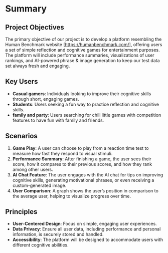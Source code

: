 # Summary

## Project Objectives
The primary objective of our project is to develop a platform resembling the Human Benchmark website [https://humanbenchmark.com/], offering users a set of simple reflection and cognitive games for entertainment purposes. The platform will include performance summaries, visualizations of user rankings, and AI-powered phrase & image generation to keep our test data set always fresh and engaging.

## Key Users
- **Casual gamers**: Individuals looking to improve their cognitive skills through short, engaging games.
- **Students**: Users seeking a fun way to practice reflection and cognitive skills.
- **family and party**: Users searching for chill little games with competition features to have fun with family and friends.

## Scenarios
1. **Game Play**: A user can choose to play from a reaction time test to measure how fast they respond to visual stimuli.
2. **Performance Summary**: After finishing a game, the user sees their score, how it compares to their previous scores, and how they rank among other users.
3. **AI Chat Feature**: The user engages with the AI chat for tips on improving cognitive skills, generating motivational phrases, or even receiving a custom-generated image.
4. **User Comparison**: A graph shows the user’s position in comparison to the average user, helping to visualize progress over time.

## Principles
- **User-Centered Design**: Focus on simple, engaging user experiences.
- **Data Privacy**: Ensure all user data, including performance and personal information, is securely stored and handled.
- **Accessibility**: The platform will be designed to accommodate users with different cognitive abilities.